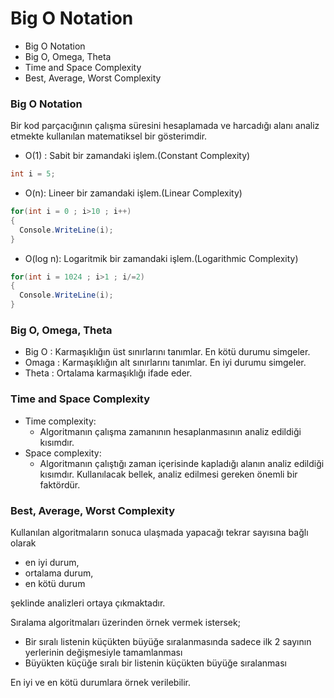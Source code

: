 # Big O Notation

- Big O Notation
- Big O, Omega, Theta
- Time and Space Complexity
- Best, Average, Worst Complexity

### Big O Notation

Bir kod parçacığının çalışma süresini hesaplamada ve harcadığı alanı analiz etmekte kullanılan matematiksel bir gösterimdir. 

-  O(1) : Sabit bir zamandaki işlem.(Constant Complexity)
```C#
int i = 5;
```

-  O(n): Lineer bir zamandaki işlem.(Linear Complexity)
```C#
for(int i = 0 ; i>10 ; i++)
{
  Console.WriteLine(i);
}
```

-  O(log n): Logaritmik bir zamandaki işlem.(Logarithmic Complexity)
```C#
for(int i = 1024 ; i>1 ; i/=2)
{
  Console.WriteLine(i);
}
```

### Big O, Omega, Theta

- Big O : Karmaşıklığın üst sınırlarını tanımlar. En kötü durumu simgeler.
- Omaga : Karmaşıklığın alt sınırlarını tanımlar. En iyi durumu simgeler.
- Theta : Ortalama karmaşıklığı ifade eder.

### Time and Space Complexity
- Time complexity: 
   - Algoritmanın çalışma zamanının hesaplanmasının analiz edildiği kısımdır.
- Space complexity: 
   - Algoritmanın çalıştığı zaman içerisinde kapladığı alanın analiz edildiği kısımdır. Kullanılacak bellek, analiz edilmesi gereken önemli bir faktördür.

### Best, Average, Worst Complexity

Kullanılan algoritmaların sonuca ulaşmada yapacağı tekrar sayısına bağlı olarak 
  - en iyi durum,
  - ortalama durum,
  - en kötü durum
 
şeklinde analizleri ortaya çıkmaktadır. 


Sıralama algoritmaları üzerinden örnek vermek istersek;
 - Bir sıralı listenin küçükten büyüğe sıralanmasında sadece ilk 2 sayının yerlerinin değişmesiyle tamamlanması 
 - Büyükten küçüğe sıralı bir listenin küçükten büyüğe sıralanması

En iyi ve en kötü durumlara örnek verilebilir.
